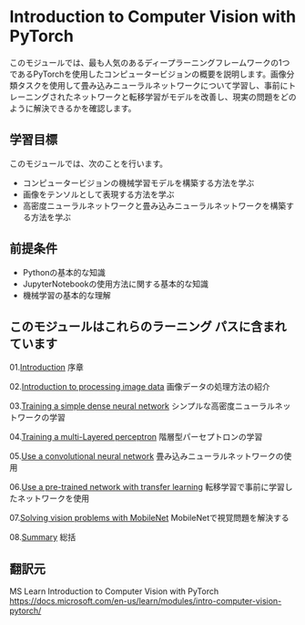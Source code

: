 # Introduction to Computer Vision with PyTorch

このモジュールでは、最も人気のあるディープラーニングフレームワークの1つであるPyTorchを使用したコンピュータービジョンの概要を説明します。画像分類タスクを使用して畳み込みニューラルネットワークについて学習し、事前にトレーニングされたネットワークと転移学習がモデルを改善し、現実の問題をどのように解決できるかを確認します。

## 学習目標

このモジュールでは、次のことを行います。

- コンピュータービジョンの機械学習モデルを構築する方法を学ぶ
- 画像をテンソルとして表現する方法を学ぶ
- 高密度ニューラルネットワークと畳み込みニューラルネットワークを構築する方法を学ぶ

## 前提条件

- Pythonの基本的な知識
- JupyterNotebookの使用方法に関する基本的な知識
- 機械学習の基本的な理解

## このモジュールはこれらのラーニング パスに含まれています

01.[Introduction](01.Introduction.md)
序章

02.[Introduction to processing image data](02.Introduction_to_processing_image_data.ipynb)
画像データの処理方法の紹介

03.[Training a simple dense neural network](03.Training_a_simple_dense_neural_network.ipynb)
シンプルな高密度ニューラルネットワークの学習

04.[Training a multi-Layered perceptron](04.Training_a_multi-Layered_perceptron.ipynb)
階層型パーセプトロンの学習

05.[Use a convolutional neural network](05.Use_a_convolutional_neural_network.ipynb)
畳み込みニューラルネットワークの使用

06.[Use a pre-trained network with transfer learning](06.Use_a_pre-trained_network_with_transfer_learning.ipynb)
転移学習で事前に学習したネットワークを使用

07.[Solving vision problems with MobileNet](07.Solving_vision_problems_with_MobileNet.ipynb)
MobileNetで視覚問題を解決する

08.[Summary](08.Summary.md)
総括

## 翻訳元

MS Learn Introduction to Computer Vision with PyTorch  
<https://docs.microsoft.com/en-us/learn/modules/intro-computer-vision-pytorch/>
